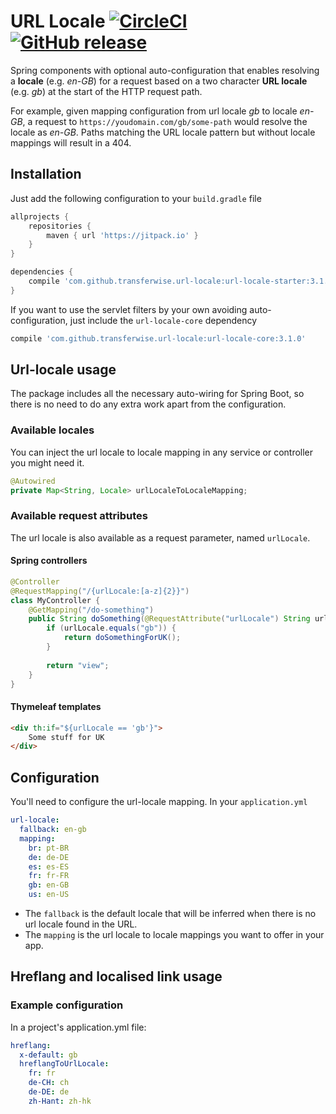 # URL Locale [![CircleCI](https://circleci.com/gh/transferwise/url-locale/tree/master.svg?style=shield)](https://circleci.com/gh/transferwise/url-locale/tree/master) [![GitHub release](https://jitpack.io/v/transferwise/url-locale.svg)](https://github.com/transferwise/url-locale/releases/latest)

Spring components with optional auto-configuration that enables resolving a **locale** (e.g. _en-GB_) for a request based on a two character **URL locale** (e.g. _gb_) at the start of the HTTP request path.

For example, given mapping configuration from url locale _gb_ to locale _en-GB_, a request to `https://youdomain.com/gb/some-path` would resolve the locale as _en-GB_.
Paths matching the URL locale pattern but without locale mappings will result in a 404.

## Installation

Just add the following configuration to your `build.gradle` file

```gradle
allprojects {
    repositories {
        maven { url 'https://jitpack.io' }
    }
}

dependencies {
    compile 'com.github.transferwise.url-locale:url-locale-starter:3.1.0'
}
```

If you want to use the servlet filters by your own avoiding auto-configuration, just include the `url-locale-core` dependency

```gradle
compile 'com.github.transferwise.url-locale:url-locale-core:3.1.0'
```

## Url-locale usage

The package includes all the necessary auto-wiring for Spring Boot, so there is no need to do any extra work apart from the configuration.

### Available locales

You can inject the url locale to locale mapping in any service or controller you might need it.

```java
@Autowired
private Map<String, Locale> urlLocaleToLocaleMapping;
```

### Available request attributes

The url locale is also available as a request parameter, named `urlLocale`.

#### Spring controllers


```java
@Controller
@RequestMapping("/{urlLocale:[a-z]{2}}")
class MyController {
    @GetMapping("/do-something")
    public String doSomething(@RequestAttribute("urlLocale") String urlLocale) {
        if (urlLocale.equals("gb")) {
            return doSomethingForUK();
        }
        
        return "view";
    }
}
```

#### Thymeleaf templates

```html
<div th:if="${urlLocale == 'gb'}">
    Some stuff for UK 
</div>
```

## Configuration

You'll need to configure the url-locale mapping. In your `application.yml`

```yaml
url-locale:
  fallback: en-gb
  mapping:
    br: pt-BR
    de: de-DE
    es: es-ES
    fr: fr-FR
    gb: en-GB
    us: en-US
```

* The `fallback` is the default locale that will be inferred when there is no url locale found in the URL.
* The `mapping` is the url locale to locale mappings you want to offer in your app. 

## Hreflang and localised link usage

### Example configuration

In a project's application.yml file:

```yaml
hreflang:
  x-default: gb
  hreflangToUrlLocale:
    fr: fr
    de-CH: ch
    de-DE: de
    zh-Hant: zh-hk
```

